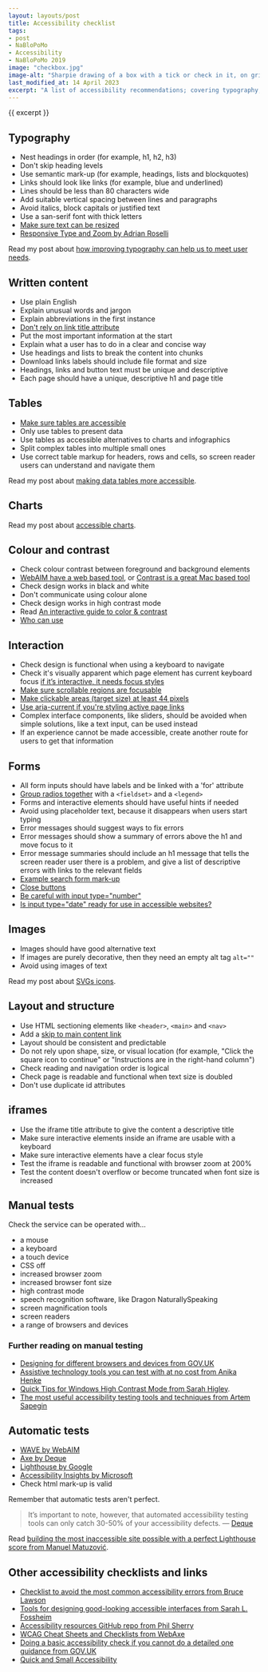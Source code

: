 ```yaml
---
layout: layouts/post
title: Accessibility checklist
tags:
- post
- NaBloPoMo
- Accessibility
- NaBloPoMo 2019
image: "checkbox.jpg"
image-alt: "Sharpie drawing of a box with a tick or check in it, on grid paper"
last_modified_at: 14 April 2023
excerpt: "A list of accessibility recommendations; covering typography, content, layout and interaction."
---
```


<p>{{ excerpt }}</p>

## Typography

- Nest headings in order (for example, h1, h2, h3)
- Don't skip heading levels
- Use semantic mark-up (for example, headings, lists and blockquotes)
- Links should look like links (for example, blue and underlined)
- Lines should be less than 80 characters wide
- Add suitable vertical spacing between lines and paragraphs
- Avoid italics, block capitals or justified text
- Use a san-serif font with thick letters
- [Make sure text can be resized](https://www.24a11y.com/2019/pixels-vs-relative-units-in-css-why-its-still-a-big-deal/)
- [Responsive Type and Zoom by Adrian Roselli](https://adrianroselli.com/2019/12/responsive-type-and-zoom.html)

Read my post about [how improving typography can help us to meet user needs](/blog/how-improving-typography-can-help-us-to-meet-user-needs/).

## Written content

- Use plain English
- Explain unusual words and jargon
- Explain abbreviations in the first instance
- [Don't rely on link title attribute](https://www.tpgi.com/using-the-html-title-attribute/)
- Put the most important information at the start
- Explain what a user has to do in a clear and concise way
- Use headings and lists to break the content into chunks
- Download links labels should include file format and size
- Headings, links and button text must be unique and descriptive
- Each page should have a unique, descriptive h1 and page title

## Tables

- [Make sure tables are accessible](https://www.gov.uk/guidance/content-design/tables#how-to-make-tables-accessible)
- Only use tables to present data
- Use tables as accessible alternatives to charts and infographics
- Split complex tables into multiple small ones
- Use correct table markup for headers, rows and cells, so screen reader users can understand and navigate them

Read my post about [making data tables more accessible](/blog/making-data-tables-more-accessible/).

## Charts

Read my post about [accessible charts](/blog/a-plan-for-accessible-charts/).

## Colour and contrast

- Check colour contrast between foreground and background elements
- [WebAIM have a web based tool](http://webaim.org/resources/contrastchecker/), or [Contrast is a great Mac based tool](https://usecontrast.com/)
- Check design works in black and white
- Don't communicate using colour alone
- Check design works in high contrast mode
- Read [An interactive guide to color & contrast](https://colorandcontrast.com/)
- [Who can use](https://www.whocanuse.com/)

## Interaction

- Check design is functional when using a keyboard to navigate
- Check it's visually apparent which page element has current keyboard focus [if it’s interactive, it needs focus styles](https://gomakethings.com/if-its-interactive-it-needs-focus-styles/)
- [Make sure scrollable regions are focusable](https://www.tpgi.com/short-note-on-improving-usability-of-scrollable-regions/)
- [Make clickable areas (target size) at least 44 pixels](https://ishadeed.com/article/clickable-area/)
- [Use aria-current if you're styling active page links](https://gomakethings.com/better-more-accessible-active-link-styling/)
- Complex interface components, like sliders, should be avoided when simple solutions, like a text input, can be used instead
- If an experience cannot be made accessible, create another route for users to get that information

## Forms

- All form inputs should have labels and be linked with a 'for' attribute
- [Group radios together](https://design-system.service.gov.uk/components/radios/) with a `<fieldset>` and a `<legend>`
- Forms and interactive elements should have useful hints if needed
- Avoid using placeholder text, because it disappears when users start typing 
- Error messages should suggest ways to fix errors
- Error messages should show a summary of errors above the h1 and move focus to it
- Error message summaries should include an h1 message that tells the screen reader user there is a problem, and give a list of descriptive errors with links to the relevant fields
- [Example search form mark-up](/blog/accessible-search-form-mark-up/)
- [Close buttons](/blog/accessible-close-buttons/)
- [Be careful with input type=&#34;number&#34;](https://technology.blog.gov.uk/2020/02/24/why-the-gov-uk-design-system-team-changed-the-input-type-for-numbers/)
- [Is input type=&#34;date&#34; ready for use in accessible websites?](https://www.hassellinclusion.com/blog/input-type-date-ready-for-use/)

## Images

- Images should have good alternative text
- If images are purely decorative, then they need an empty alt tag `alt=""`
- Avoid using images of text

Read my post about [SVGs icons](/blog/add-svg-icons/).

## Layout and structure

- Use HTML sectioning elements like `<header>`, `<main>` and `<nav>`
- Add a [skip to main content link](https://design-system.service.gov.uk/components/skip-link/)
- Layout should be consistent and predictable
- Do not rely upon shape, size, or visual location (for example, "Click the square icon to continue" or "Instructions are in the right-hand column")
- Check reading and navigation order is logical
- Check page is readable and functional when text size is doubled
- Don't use duplicate id attributes

## iframes

- Use the iframe title attribute to give the content a descriptive title
- Make sure interactive elements inside an iframe are usable with a keyboard
- Make sure interactive elements have a clear focus style
- Test the iframe is readable and functional with browser zoom at 200%
- Test the content doesn't overflow or become truncated when font size is increased

## Manual tests

Check the service can be operated with…

- a mouse
- a keyboard
- a touch device
- CSS off
- increased browser zoom
- increased browser font size 
- high contrast mode
- speech recognition software, like Dragon NaturallySpeaking
- screen magnification tools
- screen readers
- a range of browsers and devices

### Further reading on manual testing

- [Designing for different browsers and devices from GOV.UK](https://www.gov.uk/service-manual/technology/designing-for-different-browsers-and-devices#browsers-to-test-in)
- [Assistive technology tools you can test with at no cost from Anika Henke](https://accessibility.blog.gov.uk/2018/09/27/assistive-technology-tools-you-can-use-at-no-cost/)
- [Quick Tips for Windows High Contrast Mode from Sarah Higley](https://sarahmhigley.com/writing/whcm-quick-tips/).
- [The most useful accessibility testing tools and techniques from Artem Sapegin](https://blog.sapegin.me/all/accessibility-testing/)

## Automatic tests

- [WAVE by WebAIM](https://wave.webaim.org/extension/)
- [Axe by Deque](https://www.deque.com/axe/)
- [Lighthouse by Google](https://developers.google.com/web/tools/lighthouse)
- [Accessibility Insights by Microsoft](https://accessibilityinsights.io/)
- Check html mark-up is valid

Remember that automatic tests aren't perfect.

> It’s important to note, however, that automated accessibility testing tools can only catch 30-50% of your accessibility defects.
> — [Deque](https://www.deque.com/blog/how-to-get-development-on-board-with-accessibility-testing/)

Read [building the most inaccessible site possible with a perfect Lighthouse score from Manuel Matuzović](https://www.matuzo.at/blog/building-the-most-inaccessible-site-possible-with-a-perfect-lighthouse-score/).


## Other accessibility checklists and links

- [Checklist to avoid the most common accessibility errors from Bruce Lawson](https://www.brucelawson.co.uk/2019/checklist-to-avoid-the-most-common-accessibility-errors/)
- [Tools for designing good-looking accessible interfaces from Sarah L. Fossheim](https://fossheim.io/writing/posts/accessible-design-tools/)
- [Accessibility resources GitHub repo from Phil Sherry](https://github.com/hmrc/accessibility)
- [WCAG Cheat Sheets and Checklists from WebAxe](http://www.webaxe.org/wcag-cheat-sheets/)
- [Doing a basic accessibility check if you cannot do a detailed one guidance from GOV.UK](https://www.gov.uk/government/publications/doing-a-basic-accessibility-check-if-you-cant-do-a-detailed-one/doing-a-basic-accessibility-check-if-you-cant-do-a-detailed-one)
- [Quick and Small Accessibility](https://bite-sized-a11y.com/)